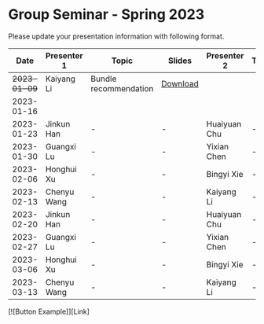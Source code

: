 # Group Seminar - Spring 2023
Please update your presentation information with following format.

| Date  | Presenter 1 | Topic | Slides | Presenter 2 | Topic | Slides |
| ------------- | ------------- | ------------- | ------------- | ------------- | ------------- | ------------- |
| ~~2023-01-09~~  | Kaiyang Li  | Bundle recommendation | [Download](https://github.com/KK429312/Presentation_Schedule/raw/main/slides/Kaiyang%20Li/bundleRec20221205.pptx) |
| 2023-01-16  |   |   |   |   |   |  |
| 2023-01-23  | Jinkun Han  | - | - | Huaiyuan Chu | - | - |
| 2023-01-30  | Guangxi Lu  | - | - | Yixian Chen  | - | - |
| 2023-02-06  | Honghui Xu  | - | - | Bingyi Xie   | - | - |
| 2023-02-13  | Chenyu Wang | - | - | Kaiyang Li   | - | - |
| 2023-02-20  | Jinkun Han  | - | - | Huaiyuan Chu | - | - |
| 2023-02-27  | Guangxi Lu  | - | - | Yixian Chen  | - | - |
| 2023-03-06  | Honghui Xu  | - | - | Bingyi Xie   | - | - |
| 2023-03-13  | Chenyu Wang | - | - | Kaiyang Li   | - | - |
[![Button Example]][Link]

